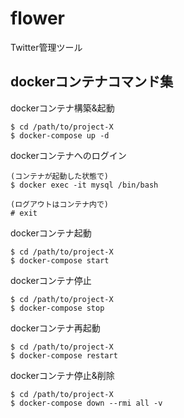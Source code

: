 # flower
Twitter管理ツール

## dockerコンテナコマンド集

dockerコンテナ構築&起動
```
$ cd /path/to/project-X
$ docker-compose up -d
```

dockerコンテナへのログイン
```
(コンテナが起動した状態で)
$ docker exec -it mysql /bin/bash

(ログアウトはコンテナ内で)
# exit
```

dockerコンテナ起動
```
$ cd /path/to/project-X
$ docker-compose start
```

dockerコンテナ停止
```
$ cd /path/to/project-X
$ docker-compose stop
```

dockerコンテナ再起動
```
$ cd /path/to/project-X
$ docker-compose restart
```

dockerコンテナ停止&削除
```
$ cd /path/to/project-X
$ docker-compose down --rmi all -v
```

